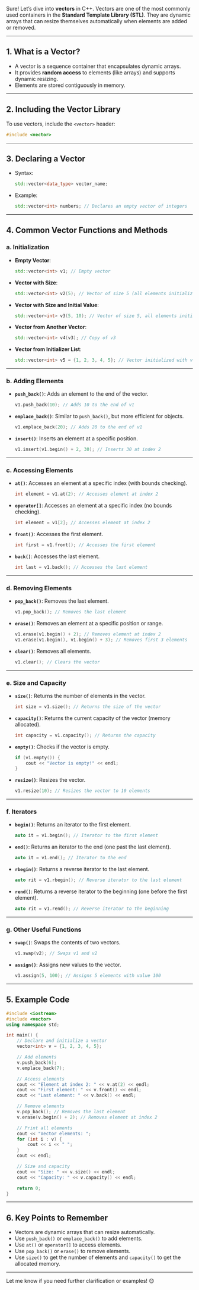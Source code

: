 Sure! Let’s dive into **vectors** in C++. Vectors are one of the most commonly used containers in the **Standard Template Library (STL)**. They are dynamic arrays that can resize themselves automatically when elements are added or removed.

---

## **1. What is a Vector?**
- A vector is a sequence container that encapsulates dynamic arrays.
- It provides **random access** to elements (like arrays) and supports dynamic resizing.
- Elements are stored contiguously in memory.

---

## **2. Including the Vector Library**
To use vectors, include the `<vector>` header:
```cpp
#include <vector>
```

---

## **3. Declaring a Vector**
- Syntax:
  ```cpp
  std::vector<data_type> vector_name;
  ```
- Example:
  ```cpp
  std::vector<int> numbers; // Declares an empty vector of integers
  ```

---

## **4. Common Vector Functions and Methods**

### **a. Initialization**
- **Empty Vector**:
  ```cpp
  std::vector<int> v1; // Empty vector
  ```
- **Vector with Size**:
  ```cpp
  std::vector<int> v2(5); // Vector of size 5 (all elements initialized to 0)
  ```
- **Vector with Size and Initial Value**:
  ```cpp
  std::vector<int> v3(5, 10); // Vector of size 5, all elements initialized to 10
  ```
- **Vector from Another Vector**:
  ```cpp
  std::vector<int> v4(v3); // Copy of v3
  ```
- **Vector from Initializer List**:
  ```cpp
  std::vector<int> v5 = {1, 2, 3, 4, 5}; // Vector initialized with values
  ```

---

### **b. Adding Elements**
- **`push_back()`**: Adds an element to the end of the vector.
  ```cpp
  v1.push_back(10); // Adds 10 to the end of v1
  ```
- **`emplace_back()`**: Similar to `push_back()`, but more efficient for objects.
  ```cpp
  v1.emplace_back(20); // Adds 20 to the end of v1
  ```
- **`insert()`**: Inserts an element at a specific position.
  ```cpp
  v1.insert(v1.begin() + 2, 30); // Inserts 30 at index 2
  ```

---

### **c. Accessing Elements**
- **`at()`**: Accesses an element at a specific index (with bounds checking).
  ```cpp
  int element = v1.at(2); // Accesses element at index 2
  ```
- **`operator[]`**: Accesses an element at a specific index (no bounds checking).
  ```cpp
  int element = v1[2]; // Accesses element at index 2
  ```
- **`front()`**: Accesses the first element.
  ```cpp
  int first = v1.front(); // Accesses the first element
  ```
- **`back()`**: Accesses the last element.
  ```cpp
  int last = v1.back(); // Accesses the last element
  ```

---

### **d. Removing Elements**
- **`pop_back()`**: Removes the last element.
  ```cpp
  v1.pop_back(); // Removes the last element
  ```
- **`erase()`**: Removes an element at a specific position or range.
  ```cpp
  v1.erase(v1.begin() + 2); // Removes element at index 2
  v1.erase(v1.begin(), v1.begin() + 3); // Removes first 3 elements
  ```
- **`clear()`**: Removes all elements.
  ```cpp
  v1.clear(); // Clears the vector
  ```

---

### **e. Size and Capacity**
- **`size()`**: Returns the number of elements in the vector.
  ```cpp
  int size = v1.size(); // Returns the size of the vector
  ```
- **`capacity()`**: Returns the current capacity of the vector (memory allocated).
  ```cpp
  int capacity = v1.capacity(); // Returns the capacity
  ```
- **`empty()`**: Checks if the vector is empty.
  ```cpp
  if (v1.empty()) {
      cout << "Vector is empty!" << endl;
  }
  ```
- **`resize()`**: Resizes the vector.
  ```cpp
  v1.resize(10); // Resizes the vector to 10 elements
  ```

---

### **f. Iterators**
- **`begin()`**: Returns an iterator to the first element.
  ```cpp
  auto it = v1.begin(); // Iterator to the first element
  ```
- **`end()`**: Returns an iterator to the end (one past the last element).
  ```cpp
  auto it = v1.end(); // Iterator to the end
  ```
- **`rbegin()`**: Returns a reverse iterator to the last element.
  ```cpp
  auto rit = v1.rbegin(); // Reverse iterator to the last element
  ```
- **`rend()`**: Returns a reverse iterator to the beginning (one before the first element).
  ```cpp
  auto rit = v1.rend(); // Reverse iterator to the beginning
  ```

---

### **g. Other Useful Functions**
- **`swap()`**: Swaps the contents of two vectors.
  ```cpp
  v1.swap(v2); // Swaps v1 and v2
  ```
- **`assign()`**: Assigns new values to the vector.
  ```cpp
  v1.assign(5, 100); // Assigns 5 elements with value 100
  ```

---

## **5. Example Code**
```cpp
#include <iostream>
#include <vector>
using namespace std;

int main() {
    // Declare and initialize a vector
    vector<int> v = {1, 2, 3, 4, 5};

    // Add elements
    v.push_back(6);
    v.emplace_back(7);

    // Access elements
    cout << "Element at index 2: " << v.at(2) << endl;
    cout << "First element: " << v.front() << endl;
    cout << "Last element: " << v.back() << endl;

    // Remove elements
    v.pop_back(); // Removes the last element
    v.erase(v.begin() + 2); // Removes element at index 2

    // Print all elements
    cout << "Vector elements: ";
    for (int i : v) {
        cout << i << " ";
    }
    cout << endl;

    // Size and capacity
    cout << "Size: " << v.size() << endl;
    cout << "Capacity: " << v.capacity() << endl;

    return 0;
}
```

---

## **6. Key Points to Remember**
- Vectors are dynamic arrays that can resize automatically.
- Use `push_back()` or `emplace_back()` to add elements.
- Use `at()` or `operator[]` to access elements.
- Use `pop_back()` or `erase()` to remove elements.
- Use `size()` to get the number of elements and `capacity()` to get the allocated memory.

---

Let me know if you need further clarification or examples! 😊
